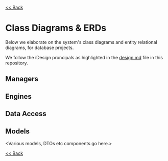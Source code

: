 [<< Back](./../design.md)

# Class Diagrams & ERDs
Below we elaborate on the system's class diagrams and entity relational diagrams, for database projects.

We follow the iDesign proncipals as highlighted in the [design.md](./../design.md) file in this repository.
## Managers
<Various managers components go here.>

## Engines
<Various engine components go here.>

## Data Access
<Various data access components go here.>

## Models
<Various models, DTOs etc components go here.>

[<< Back](./../design.md)